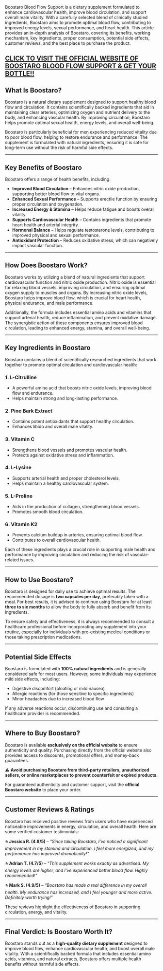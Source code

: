 Boostaro Blood Flow Support is a dietary supplement formulated to enhance cardiovascular health, improve blood circulation, and support overall male vitality. With a carefully selected blend of clinically studied ingredients, Boostaro aims to promote optimal blood flow, contributing to improved energy levels, sexual performance, and heart health. This article provides an in-depth analysis of Boostaro, covering its benefits, working mechanism, key ingredients, proper consumption, potential side effects, customer reviews, and the best place to purchase the product.

## [CLICK TO VISIT THE OFFICIAL WEBSITE OF BOOSTARO BLOOD FLOW SUPPORT & GET YOUR BOTTLE!!](https://atozsupplement.com/boostaro-male-enhancement/)

## What Is Boostaro?  
Boostaro is a natural dietary supplement designed to support healthy blood flow and circulation. It contains scientifically backed ingredients that aid in maintaining clear arteries, optimizing oxygen and nutrient delivery to the body, and enhancing vascular health. By improving circulation, Boostaro helps promote optimal sexual health, energy levels, and overall well-being.

Boostaro is particularly beneficial for men experiencing reduced vitality due to poor blood flow, helping to restore endurance and performance. The supplement is formulated with natural ingredients, ensuring it is safe for long-term use without the risk of harmful side effects.

---

## Key Benefits of Boostaro  

Boostaro offers a range of health benefits, including:  

- **Improved Blood Circulation** – Enhances nitric oxide production, supporting better blood flow to vital organs.  
- **Enhanced Sexual Performance** – Supports erectile function by ensuring proper circulation and oxygenation.  
- **Increased Energy & Stamina** – Helps reduce fatigue and boosts overall vitality.  
- **Supports Cardiovascular Health** – Contains ingredients that promote heart health and arterial integrity.  
- **Hormonal Balance** – Helps regulate testosterone levels, contributing to improved physical and sexual performance.  
- **Antioxidant Protection** – Reduces oxidative stress, which can negatively impact vascular function.  

---

## How Does Boostaro Work?  
Boostaro works by utilizing a blend of natural ingredients that support cardiovascular function and nitric oxide production. Nitric oxide is essential for relaxing blood vessels, improving circulation, and ensuring optimal oxygen supply to muscles and organs. By increasing nitric oxide levels, Boostaro helps improve blood flow, which is crucial for heart health, physical endurance, and male performance.  

Additionally, the formula includes essential amino acids and vitamins that support arterial health, reduce inflammation, and prevent oxidative damage. The synergistic action of these components ensures improved blood circulation, leading to enhanced energy, stamina, and overall well-being.

---

## Key Ingredients in Boostaro  

Boostaro contains a blend of scientifically researched ingredients that work together to promote optimal circulation and cardiovascular health:  

### 1. L-Citrulline  
- A powerful amino acid that boosts nitric oxide levels, improving blood flow and endurance.  
- Helps maintain strong and long-lasting performance.  

### 2. Pine Bark Extract  
- Contains potent antioxidants that support healthy circulation.  
- Enhances libido and overall male vitality.  

### 3. Vitamin C  
- Strengthens blood vessels and promotes vascular health.  
- Protects against oxidative stress and inflammation.  

### 4. L-Lysine  
- Supports arterial health and proper cholesterol levels.  
- Helps maintain a healthy cardiovascular system.  

### 5. L-Proline  
- Aids in the production of collagen, strengthening blood vessels.  
- Promotes smooth blood circulation.  

### 6. Vitamin K2  
- Prevents calcium buildup in arteries, ensuring optimal blood flow.  
- Contributes to overall cardiovascular health.  

Each of these ingredients plays a crucial role in supporting male health and performance by improving circulation and reducing the risk of vascular-related issues.

---

## How to Use Boostaro?  
Boostaro is designed for daily use to achieve optimal results. The recommended dosage is **two capsules per day**, preferably taken with a meal. For best results, it is advised to continue using Boostaro for at least **three to six months** to allow the body to fully absorb and benefit from its ingredients.  

To ensure safety and effectiveness, it is always recommended to consult a healthcare professional before incorporating any supplement into your routine, especially for individuals with pre-existing medical conditions or those taking prescription medications.

---

## Potential Side Effects  
Boostaro is formulated with **100% natural ingredients** and is generally considered safe for most users. However, some individuals may experience mild side effects, including:  

- Digestive discomfort (bloating or mild nausea)  
- Allergic reactions (for those sensitive to specific ingredients)  
- Minor headaches due to increased blood flow  

If any adverse reactions occur, discontinuing use and consulting a healthcare provider is recommended.

---

## Where to Buy Boostaro?  
Boostaro is available **exclusively on the official website** to ensure authenticity and quality. Purchasing directly from the official website also provides access to discounts, promotional offers, and money-back guarantees.  

⚠️ **Avoid purchasing Boostaro from third-party retailers, unauthorized sellers, or online marketplaces to prevent counterfeit or expired products.**  

For guaranteed authenticity and customer support, visit the **official Boostaro website** to place your order.

---

## Customer Reviews & Ratings  
Boostaro has received positive reviews from users who have experienced noticeable improvements in energy, circulation, and overall health. Here are some verified customer testimonials:  

**⭐ Jessica R. (4.8/5)** – *"Since taking Boostaro, I’ve noticed a significant improvement in my stamina and circulation. I feel more energized, and my performance has improved dramatically!"*  

**⭐ Adrian T. (4.7/5)** – *"This supplement works exactly as advertised. My energy levels are higher, and I’ve experienced better blood flow. Highly recommended!"*  

**⭐ Mark S. (4.9/5)** – *"Boostaro has made a real difference in my overall health. My endurance has increased, and I feel younger and more active. Definitely worth trying!"*  

These reviews highlight the effectiveness of Boostaro in supporting circulation, energy, and vitality.

---

## Final Verdict: Is Boostaro Worth It?  
Boostaro stands out as a **high-quality dietary supplement** designed to improve blood flow, enhance cardiovascular health, and boost overall male vitality. With a scientifically backed formula that includes essential amino acids, vitamins, and natural extracts, Boostaro offers multiple health benefits without harmful side effects.  
